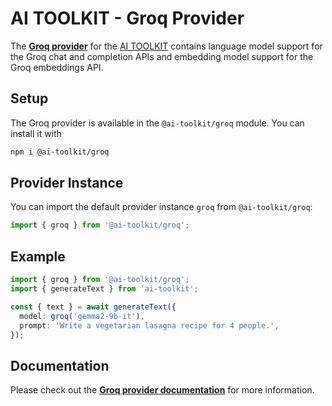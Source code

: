 # AI TOOLKIT - Groq Provider

The **[Groq provider](https://sdk.khulnasoft.com/providers/ai-toolkit-providers/groq)** for the [AI TOOLKIT](https://sdk.khulnasoft.com/docs)
contains language model support for the Groq chat and completion APIs and embedding model support for the Groq embeddings API.

## Setup

The Groq provider is available in the `@ai-toolkit/groq` module. You can install it with

```bash
npm i @ai-toolkit/groq
```

## Provider Instance

You can import the default provider instance `groq` from `@ai-toolkit/groq`:

```ts
import { groq } from '@ai-toolkit/groq';
```

## Example

```ts
import { groq } from '@ai-toolkit/groq';
import { generateText } from 'ai-toolkit';

const { text } = await generateText({
  model: groq('gemma2-9b-it'),
  prompt: 'Write a vegetarian lasagna recipe for 4 people.',
});
```

## Documentation

Please check out the **[Groq provider documentation](https://sdk.khulnasoft.com/providers/ai-toolkit-providers/groq)** for more information.
